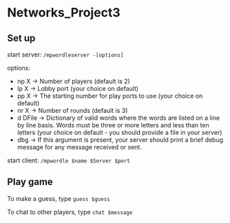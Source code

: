 # Networks_Project3

## Set up

start server: `/mpwordleserver -[options]`

options:
- np X -> Number of players (default is 2)
- lp X -> Lobby port (your choice on default)
- pp X -> The starting number for play ports to use (your choice on default)
- nr X -> Number of rounds (default is 3)
- d DFile -> Dictionary of valid words where the words are listed on a line by line basis.  Words must be three or more letters and less than ten letters  (your choice on default - you should provide a file in your server)
- dbg -> If this argument is present, your server should print a brief debug message for any message received or sent. 

start client: `/mpwordle $name $Server $port`

## Play game

To make a guess, type `guess $guess`

To chat to other players, type `chat $message`


